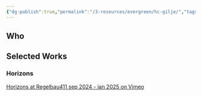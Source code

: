 ```yaml
---
{"dg-publish":true,"permalink":"/3-resources/evergreen/hc-gilje/","tags":["artist","🌲"],"updated":"2025-10-18T21:23:28.432-07:00"}
---
```


## Who

## Selected Works

### Horizons

[Horizons at Regelbau411 sep 2024 - jan 2025 on Vimeo](https://vimeo.com/1019505702)
